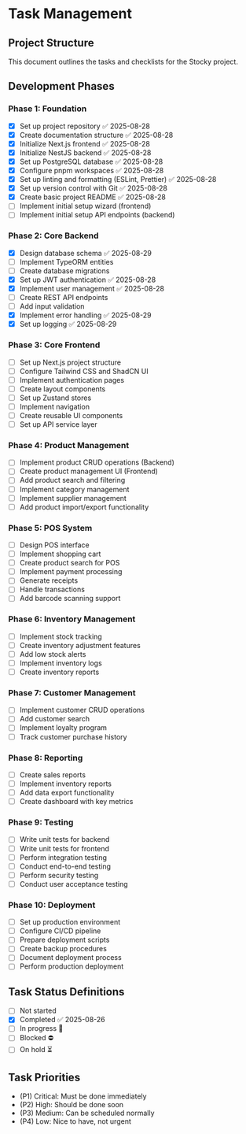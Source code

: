 # Task Management

## Project Structure
This document outlines the tasks and checklists for the Stocky project.

## Development Phases

### Phase 1: Foundation
- [x] Set up project repository ✅ 2025-08-28
- [x] Create documentation structure ✅ 2025-08-28
- [x] Initialize Next.js frontend ✅ 2025-08-28
- [x] Initialize NestJS backend ✅ 2025-08-28
- [x] Set up PostgreSQL database ✅ 2025-08-28
- [x] Configure pnpm workspaces ✅ 2025-08-28
- [x] Set up linting and formatting (ESLint, Prettier) ✅ 2025-08-28
- [x] Set up version control with Git ✅ 2025-08-28
- [x] Create basic project README ✅ 2025-08-28
- [ ] Implement initial setup wizard (frontend)
- [ ] Implement initial setup API endpoints (backend)

### Phase 2: Core Backend
- [x] Design database schema ✅ 2025-08-29
- [ ] Implement TypeORM entities
- [ ] Create database migrations
- [x] Set up JWT authentication ✅ 2025-08-28
- [x] Implement user management ✅ 2025-08-28
- [ ] Create REST API endpoints
- [ ] Add input validation
- [x] Implement error handling ✅ 2025-08-29
- [x] Set up logging ✅ 2025-08-29

### Phase 3: Core Frontend
- [ ] Set up Next.js project structure
- [ ] Configure Tailwind CSS and ShadCN UI
- [ ] Implement authentication pages
- [ ] Create layout components
- [ ] Set up Zustand stores
- [ ] Implement navigation
- [ ] Create reusable UI components
- [ ] Set up API service layer

### Phase 4: Product Management
- [ ] Implement product CRUD operations (Backend)
- [ ] Create product management UI (Frontend)
- [ ] Add product search and filtering
- [ ] Implement category management
- [ ] Implement supplier management
- [ ] Add product import/export functionality

### Phase 5: POS System
- [ ] Design POS interface
- [ ] Implement shopping cart
- [ ] Create product search for POS
- [ ] Implement payment processing
- [ ] Generate receipts
- [ ] Handle transactions
- [ ] Add barcode scanning support

### Phase 6: Inventory Management
- [ ] Implement stock tracking
- [ ] Create inventory adjustment features
- [ ] Add low stock alerts
- [ ] Implement inventory logs
- [ ] Create inventory reports

### Phase 7: Customer Management
- [ ] Implement customer CRUD operations
- [ ] Add customer search
- [ ] Implement loyalty program
- [ ] Track customer purchase history

### Phase 8: Reporting
- [ ] Create sales reports
- [ ] Implement inventory reports
- [ ] Add data export functionality
- [ ] Create dashboard with key metrics

### Phase 9: Testing
- [ ] Write unit tests for backend
- [ ] Write unit tests for frontend
- [ ] Perform integration testing
- [ ] Conduct end-to-end testing
- [ ] Perform security testing
- [ ] Conduct user acceptance testing

### Phase 10: Deployment
- [ ] Set up production environment
- [ ] Configure CI/CD pipeline
- [ ] Prepare deployment scripts
- [ ] Create backup procedures
- [ ] Document deployment process
- [ ] Perform production deployment

## Task Status Definitions
- [ ] Not started 
- [x] Completed ✅ 2025-08-26
- [ ] In progress 🏁 
- [ ] Blocked ⛔ 
- [ ] On hold ⏳ 

## Task Priorities
- (P1) Critical: Must be done immediately
- (P2) High: Should be done soon
- (P3) Medium: Can be scheduled normally
- (P4) Low: Nice to have, not urgent